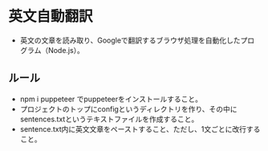 # 英文自動翻訳
- 英文の文章を読み取り、Googleで翻訳するブラウザ処理を自動化したプログラム（Node.js）。

## ルール
- npm i puppeteer でpuppeteerをインストールすること。
- プロジェクトのトップにconfigというディレクトリを作り、その中にsentences.txtというテキストファイルを作成すること。
- sentence.txt内に英文文章をペーストすること、ただし、1文ごとに改行すること。
